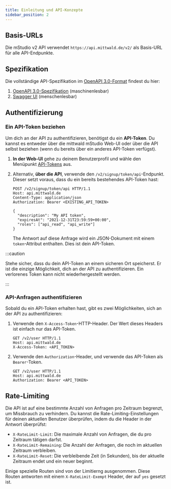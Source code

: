 ```yaml
---
title: Einleitung und API-Konzepte
sidebar_position: 2
---
```


## Basis-URLs

Die mStudio v2 API verwendet `https://api.mittwald.de/v2/` als Basis-URL für alle API-Endpunkte.

## Spezifikation

Die vollständige API-Spezifikation im [OpenAPI 3.0-Format](https://spec.openapis.org/oas/v3.0.0) findest du hier:

1. [OpenAPI 3.0-Spezifikation](https://api.mittwald.de/openapi) (maschinenlesbar)
2. [Swagger UI](https://api.mittwald.de/v2/docs/) (menschenlesbar)

## Authentifizierung

### Ein API-Token beziehen

Um dich an der API zu authentifizieren, benötigst du ein **API-Token**. Du kannst es entweder über die mittwald mStudio Web-UI oder über die API selbst beziehen (wenn du bereits über ein anderes API-Token verfügst).

1. **In der Web-UI** gehe zu deinem Benutzerprofil und wähle den Menüpunkt [API-Tokens](https://studio.mittwald.de/app/profile/api-tokens) aus.
2. Alternativ, **über die API**, verwende den `/v2/signup/token/api`-Endpunkt. Dieser setzt voraus, dass du ein bereits bestehendes API-Token hast:

    ```http
    POST /v2/signup/token/api HTTP/1.1
    Host: api.mittwald.de
    Content-Type: application/json
    Authorization: Bearer <EXISTING_API_TOKEN>
    
    {
      "description": "My API token",
      "expiresAt": "2021-12-31T23:59:59+00:00",
      "roles": ["api_read", "api_write"]
    }
    ```

   The Antwort auf diese Anfrage wird ein JSON-Dokument mit einem `token`-Attribut enthalten. Dies ist dein API-Token.

:::caution

Stehe sicher, dass du dein API-Token an einem sicheren Ort speicherst. Er ist die einzige Möglichkeit, dich an der API zu authentifizieren. Ein verlorenes Token kann nicht wiederhergestellt werden.

:::

### API-Anfragen authentifizieren

Sobald du ein API-Token erhalten hast, gibt es zwei Möglichkeiten, sich an der API zu authentifizieren:

1. Verwende den `X-Access-Token`-HTTP-Header. Der Wert dieses Headers ist einfach nur das API-Token.

    ```http {3}
    GET /v2/user HTTP/1.1
    Host: api.mittwald.de
    X-Access-Token: <API_TOKEN>
    ```

2. Verwende den `Authorization`-Header, und verwende das API-Token als `Bearer`-Token.

    ```http {3}
    GET /v2/user HTTP/1.1
    Host: api.mittwald.de
    Authorization: Bearer <API_TOKEN>
    ```

## Rate-Limiting

Die API ist auf eine bestimmte Anzahl von Anfragen pro Zeitraum begrenzt, um Missbrauch zu verhindern. Du kannst die Rate-Limiting-Einstellungen für deinen aktuellen Benutzer überprüfen, indem du die Header in der Antwort überprüfst:

- `X-RateLimit-Limit`: Die maximale Anzahl von Anfragen, die du pro Zeitraum tätigen darfst.
- `X-RateLimit-Remaining`: Die Anzahl der Anfragen, die noch im aktuellen Zeitraum verbleiben.
- `X-RateLimit-Reset`: Die verbleibende Zeit (in Sekunden), bis der aktuelle Zeitraum endet und ein neuer beginnt.

Einige spezielle Routen sind von der Limitierng ausgenommen. Diese Routen antworten mit einem `X-RateLimit-Exempt` Header, der auf `yes` gesetzt ist.
